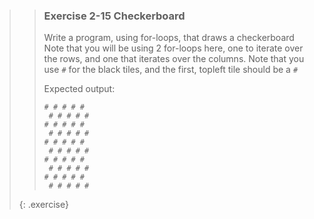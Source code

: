>> ### Exercise 2-15 Checkerboard
>> 
>> Write a program, using for-loops, that draws a checkerboard
>> Note that you will be using 2 for-loops here, one to iterate over the rows, and one that iterates over the columns. Note that you use `#` for the black tiles, and the first, topleft tile should be a `#`
>>
>> Expected output:
>>
>>```output
>> # # # # # 
>>  # # # # #
>> # # # # # 
>>  # # # # #
>> # # # # # 
>>  # # # # #
>> # # # # # 
>>  # # # # #
>> # # # # # 
>>  # # # # #
>>```
>>
>{: .exercise}